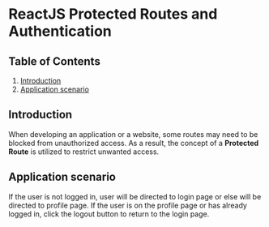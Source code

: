 # ReactJS Protected Routes and Authentication

## Table of Contents

1. [Introduction](#introduction)
2. [Application scenario](#application-scenario)


## Introduction

When developing an application or a website, some routes may need to be blocked from unauthorized access. As a result, the concept of a **Protected Route** is utilized to restrict unwanted access.

## Application scenario

If the user is not logged in, user will be directed to login page or else will be directed to profile page. 
If the user is on the profile page or has already logged in, click the logout button to return to the login page.
